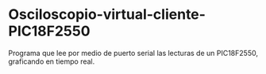 # Osciloscopio-virtual-cliente-PIC18F2550
Programa que lee por medio de puerto serial las lecturas de un PIC18F2550, graficando en tiempo real.

